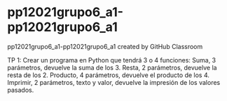 # pp12021grupo6_a1-pp12021grupo6_a1
pp12021grupo6_a1-pp12021grupo6_a1 created by GitHub Classroom

TP 1:
Crear un programa en Python que tendrá 3 o 4 funciones:
 Suma, 3 parámetros, devuelve la suma de los 3.
 Resta, 2 parámetros, devuelve la resta de los 2.
 Producto, 4 parámetros, devuelve el producto de los 4.
 Imprimir, 2 parámetros, texto y valor, devuelve la impresión de los valores pasados.
 
